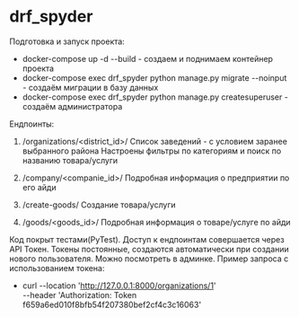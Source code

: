 # drf_spyder

Подготовка и запуск проекта: 
- docker-compose up -d --build  - создаем и поднимаем контейнер проекта
- docker-compose exec drf_spyder python manage.py migrate --noinput  - создаём миграции в базу данных
- docker-compose exec drf_spyder python manage.py createsuperuser - создаём администратора

Ендпоинты:
1. /organizations/<district_id>/
  Список заведений - с условием заранее выбранного района
  Настроены фильтры по категориям и поиск по названию товара/услуги

3. /company/<companie_id>/
   Подробная информация о предприятии по его айди

4. /create-goods/
   Создание товара/услуги

5. /goods/<goods_id>/
   Подробная информация о товаре/услуге по айди

Код покрыт тестами(PyTest). Доступ к ендпоинтам совершается через API Токен. Токены постоянные, создаются автоматически при создании нового пользователя. Можно посмотреть в админке.
Пример запроса с использованием токена:
- curl --location 'http://127.0.0.1:8000/organizations/1' \
--header 'Authorization: Token f659a6ed010f8bfb54f207380bef2cf4c3c16063'
